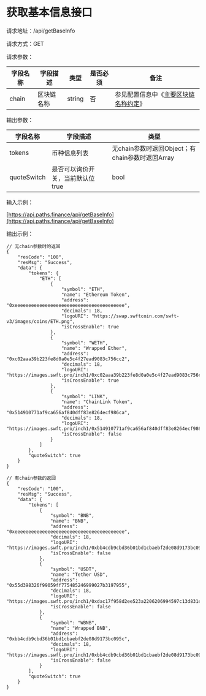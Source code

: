 # 获取基本信息接口

请求地址：/api/getBaseInfo

请求方式：GET

请求参数：

| 字段名称  | 字段描述  | 类型     | 是否必须 | 备注                                                                                    |
| ----- | ----- | ------ | ---- | ------------------------------------------------------------------------------------- |
| chain | 区块链名称 | string | 否    | 参见配置信息中《[主要区块链名称约定](../ji-ben-shuo-ming/zhu-yao-qu-kuai-lian-ming-cheng-yue-ding.md)》 |

输出参数：

| 字段名称        | 字段描述               | 类型                                 |
| ----------- | ------------------ | ---------------------------------- |
| tokens      | 币种信息列表             | 无chain参数时返回Object；有chain参数时返回Array |
| quoteSwitch | 是否可以询价开关，当前默认位true | bool                               |

输入示例：

[https://api.paths.finance/api/getBaseInfo](https://api.paths.finance/api/getBaseInfo)

输出示例：

```
// 无chain参数时的返回
{
    "resCode": "100",
    "resMsg": "Success",
    "data": {
        "tokens": {
            "ETH": [
                {
                    "symbol": "ETH",
                    "name": "Ethereum Token",
                    "address": "0xeeeeeeeeeeeeeeeeeeeeeeeeeeeeeeeeeeeeeeee",
                    "decimals": 18,
                    "logoURI": "https://swap.swftcoin.com/swft-v3/images/coins/ETH.png",
                    "isCrossEnable": true
                },
                {
                    "symbol": "WETH",
                    "name": "Wrapped Ether",
                    "address": "0xc02aaa39b223fe8d0a0e5c4f27ead9083c756cc2",
                    "decimals": 18,
                    "logoURI": "https://images.swft.pro/inch1/0xc02aaa39b223fe8d0a0e5c4f27ead9083c756cc2.png",
                    "isCrossEnable": true
                },
                {
                    "symbol": "LINK",
                    "name": "ChainLink Token",
                    "address": "0x514910771af9ca656af840dff83e8264ecf986ca",
                    "decimals": 18,
                    "logoURI": "https://images.swft.pro/inch1/0x514910771af9ca656af840dff83e8264ecf986ca.png",
                    "isCrossEnable": false
                }
            ]
        },
        "quoteSwitch": true
    }
}
```

```
// 有chain参数的返回
{
    "resCode": "100",
    "resMsg": "Success",
    "data": {
        "tokens": [
            {
                "symbol": "BNB",
                "name": "BNB",
                "address": "0xeeeeeeeeeeeeeeeeeeeeeeeeeeeeeeeeeeeeeeee",
                "decimals": 18,
                "logoURI": "https://images.swft.pro/inch1/0xbb4cdb9cbd36b01bd1cbaebf2de08d9173bc095c.png",
                "isCrossEnable": false
            },
            {
                "symbol": "USDT",
                "name": "Tether USD",
                "address": "0x55d398326f99059ff775485246999027b3197955",
                "decimals": 18,
                "logoURI": "https://images.swft.pro/inch1/0xdac17f958d2ee523a2206206994597c13d831ec7.png",
                "isCrossEnable": false
            },
            {
                "symbol": "WBNB",
                "name": "Wrapped BNB",
                "address": "0xbb4cdb9cbd36b01bd1cbaebf2de08d9173bc095c",
                "decimals": 18,
                "logoURI": "https://images.swft.pro/inch1/0xbb4cdb9cbd36b01bd1cbaebf2de08d9173bc095c.png",
                "isCrossEnable": false
            }
        ],
        "quoteSwitch": true
    }
}
```
